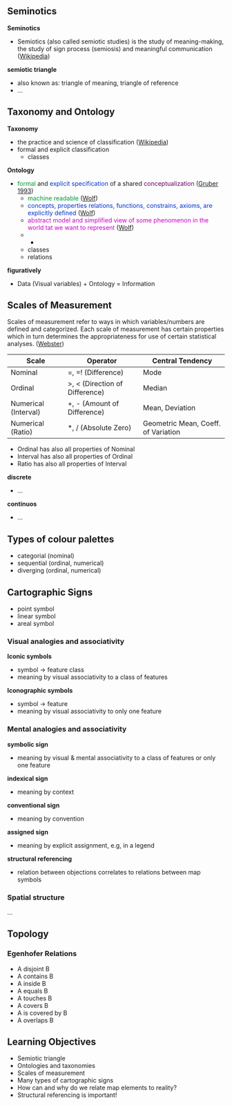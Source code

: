 ## Seminotics

**Seminotics**
- Semiotics (also called semiotic studies) is the study of meaning-making, the study of sign process (semiosis) and meaningful communication ([Wikipedia](https://en.wikipedia.org/wiki/Semiotics))

**semiotic triangle**
- also known as: triangle of meaning,  triangle of reference
- ...


## Taxonomy and Ontology 

**Taxonomy**
- the practice and science of classification ([Wikipedia](https://en.wikipedia.org/wiki/Taxonomy_(general)))
- formal and explicit classification
  - classes

**Ontology**
- <font color="#009933">formal</font> and <font color="#0033cc">explicit specification</font> of a shared <font color="#660066">conceptualization</font> ([Gruber 1993](http://tomgruber.org/writing/ontolingua-kaj-1993.pdf))
  - <font color="#009933">machine readable</font> ([Wolf](https://link.springer.com/content/pdf/10.1007%2F978-3-642-04930-9_65.pdf))
  - <font color="#0033cc">concepts, properties relations, functions, constrains, axioms, are explicitly defined</font> ([Wolf](https://link.springer.com/content/pdf/10.1007%2F978-3-642-04930-9_65.pdf))
  - <font color="#cc00cc">abstract model and simplified view of some phenomenon in the world tat we want to represent</font> ([Wolf](https://link.springer.com/content/pdf/10.1007%2F978-3-642-04930-9_65.pdf))
  - -
  - classes
  - relations

**figuratively**
- Data (Visual variables) + Ontology = Information


## Scales of Measurement

Scales of measurement refer to ways in which variables/numbers are defined and categorized. Each scale of measurement has certain properties which in turn determines the appropriateness for use of certain statistical analyses. ([Webster](http://faculty.webster.edu/woolflm/statwhatis.html))

| Scale | Operator | Central Tendency |
| ----- | -------- | -----------------|
| Nominal | =, =! (Difference) | Mode |
| Ordinal | >, < (Direction of Difference) | Median |
| Numerical (Interval) | +, - (Amount of Difference) | Mean, Deviation |
| Numerical (Ratio) | \*, / (Absolute Zero) | Geometric Mean, Coeff. of Variation |

- Ordinal has also all properties of Nominal
- Interval has also all properties of Ordinal
- Ratio has also all properties of Interval

**discrete**
- ...

**continuos**
- ...


## Types of colour palettes

- categorial (nominal)
- sequential (ordinal, numerical)
- diverging (ordinal, numerical)


## Cartographic Signs

- point symbol
- linear symbol
- areal symbol


### Visual analogies and associativity

**Iconic symbols**
- symbol -> feature class
- meaning by visual associativity to a class of features

**Iconographic symbols**
- symbol -> feature
- meaning by visual associativity to only one feature


### Mental analogies and associativity

**symbolic sign**
- meaning by visual & mental associativity to a class of features or only one feature

**indexical sign**
- meaning by context

**conventional sign**
- meaning by convention

**assigned sign**
- meaning by explicit assignment, e.g, in a legend

**structural referencing**
- relation between objections correlates to relations between map symbols


### Spatial structure

...


## Topology

### Egenhofer Relations

- A disjoint B
- A contains B
- A inside B
- A equals B
- A touches B
- A covers B
- A is covered by B
- A overlaps B


## Learning Objectives

- Semiotic triangle
- Ontologies and taxonomies
- Scales of measurement
- Many types of cartographic signs
- How can and why do we relate map elements to reality?
- Structural referencing is important!
